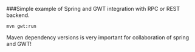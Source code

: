 ###Simple example of Spring and GWT integration with RPC or REST backend.

```shell
mvn gwt:run
```

Maven dependency versions is very important for collaboration of spring and GWT!
